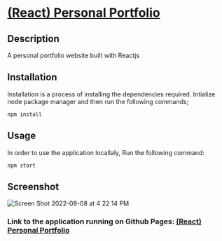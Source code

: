 # [(React) Personal Portfolio](https://github.com/mlarkin/react-portfolio)
  
## Description

A personal portfolio website built with Reactjs

## Installation

Installation is a process of installing the dependencies required.
Intialize node package manager and then run the following commands;  
```script
npm install
```  


## Usage

 In order to use the application locallaly, Run the following command:  
```script
npm start
```
## Screenshot

![Screen Shot 2022-08-08 at 4 22 14 PM](https://user-images.githubusercontent.com/30247798/183507675-83f99b90-c57a-460f-b85e-a40094b86fb5.png)
### Link to the application running on Github Pages: [(React) Personal Portfolio](https://mlarkin14.github.io/react-portfolio/)